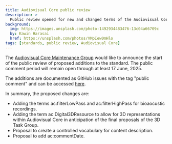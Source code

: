 ```yaml
---
title: Audiovisual Core public review 
description: >
  Public review opened for new and changed terms of the Audiovisual Core.
background:
  img: https://images.unsplash.com/photo-1492934483476-13c04a66709c
  by: Kawin Harasai
  href: https://unsplash.com/photos/VMpIew0mHlo
tags: [standards, public review, Audiovisual Core]
---
```


The [Audiovisual Core Maintenance Group](/community/ac/) would like to announce the start of the public review of proposed additions to the standard.  The public comment period will remain open through at least 17 June, 2025.

The additions are documented as GitHub issues with the tag "public comment" and can be accessed [here](https://github.com/tdwg/ac/issues?q=is%3Aissue%20state%3Aopen%20label%3A%22public%20comment%22).

In summary, the proposed changes are:
  - Adding the terms ac:filterLowPass and ac:filterHighPass for bioaocustic recordings.
  - Adding the term ac:Digital3DResource to allow for 3D representations within Audiovisual Core in anticipation of the final proposals of the 3D Task Group.
  - Proposal to create a controlled vocabulary for content description.
  - Proposal to add ac:commentDate.
